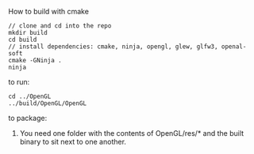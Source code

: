 How to build with cmake

```
// clone and cd into the repo
mkdir build
cd build
// install dependencies: cmake, ninja, opengl, glew, glfw3, openal-soft
cmake -GNinja .
ninja
```

to run:
```
cd ../OpenGL
../build/OpenGL/OpenGL
```

to package:
1. You need one folder with the contents of OpenGL/res/* and the built binary to sit next to one another.
